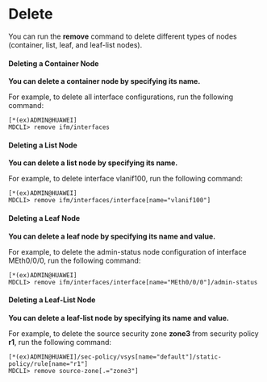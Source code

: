 Delete
======

You can run the **remove** command to delete different types of nodes (container, list, leaf, and leaf-list nodes).

#### Deleting a Container Node

**You can delete a container node by specifying its name.**

For example, to delete all interface configurations, run the following command:

```
[*(ex)ADMIN@HUAWEI]
MDCLI> remove ifm/interfaces
```

#### Deleting a List Node

**You can delete a list node by specifying its name.**

For example, to delete interface vlanif100, run the following command:

```
[*(ex)ADMIN@HUAWEI]
MDCLI> remove ifm/interfaces/interface[name="vlanif100"]
```
#### Deleting a Leaf Node

**You can delete a leaf node by specifying its name and value.**

For example, to delete the admin-status node configuration of interface MEth0/0/0, run the following command:

```
[*(ex)ADMIN@HUAWEI]
MDCLI> remove ifm/interfaces/interface[name="MEth0/0/0"]/admin-status
```

#### Deleting a Leaf-List Node

**You can delete a leaf-list node by specifying its name and value.**

For example, to delete the source security zone **zone3** from security policy **r1**, run the following command:

```
[*(ex)ADMIN@HUAWEI]/sec-policy/vsys[name="default"]/static-policy/rule[name="r1"]
MDCLI> remove source-zone[.="zone3"]
```